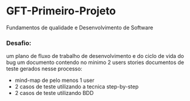 # GFT-Primeiro-Projeto
Fundamentos de qualidade e Desenvolvimento de Software 

### Desafio:
um plano de fluxo de trabalho de desenvolvimento e do ciclo de vida do bug 
um documento contendo no minimo 2 users stories 
documentos de teste gerados nesse processo:
- mind-map de pelo menos 1 user
- 2 casos de teste utilizando a tecnica step-by-step
- 2 casos de teste utilizando BDD
